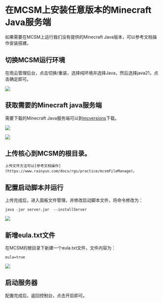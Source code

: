 # 在MCSM上安装任意版本的Minecraft Java服务端

如果需要在MCSM上运行我们没有提供的Minecraft Java版本，可以参考文档操作安装搭建。
    
## 切换MCSM运行环境

在雨云管理后台，点击切换/重装，选择纯环境并选择Java，然后选择java21，点击确定即可。

![](https://cn-sy1.rains3.com/rainyun-assets/pic/2024/11/20241120145157_131053887b7eb6d8e64b8dd81592ebbd.png)
## 获取需要的Minecraft java服务端

需要下载的Minecraft Java服务端可以到[mcversions](https://mcversions.net/)下载。

![](https://cn-sy1.rains3.com/rainyun-assets/pic/2024/11/20241120145756_06ed3feecd5299cadd12a4c8544a4dda.png)

![](https://cn-sy1.rains3.com/rainyun-assets/pic/2024/11/20241120150035_80ad69d6424f3b60ec878e8f4498026f.png)

##  上传核心到MCSM的根目录。

    上传文件方法可以[参考文档操作](https://www.rainyun.com/docs/rgs/practice/mcsmFileManage)。

## 配置启动脚本并运行

上传完成后，进入面板文件管理，并修改启动脚本文件，将命令修改为：

   ```shell
   java -jar server.jar  --installServer 
   ```
![](https://cn-sy1.rains3.com/rainyun-assets/pic/2024/11/20241120150707_fbba202d933c53b43f1cbc48a00c7275.png)

## 新增eula.txt文件

在MCSM的根目录下新建一个eula.txt文件，文件内容为：

   ```shell
   eula=true
   ```
![](https://cn-sy1.rains3.com/rainyun-assets/pic/2024/11/20241120150727_fbe5c5cf24ecadaa4fd611bd20e0eff6.png)

## 启动服务器

配置完成后，返回控制台，点击开启即可。


